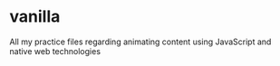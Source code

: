 # vanilla
All my practice files regarding animating content using JavaScript and native web technologies
